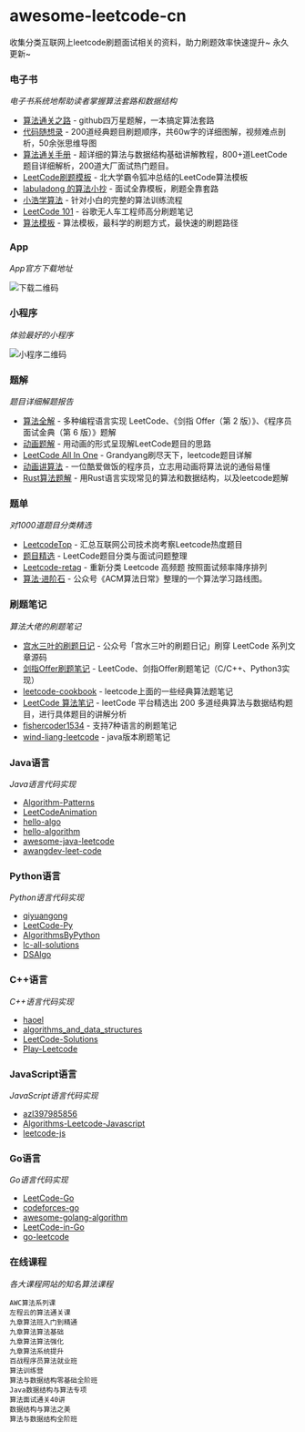 # awesome-leetcode-cn

收集分类互联网上leetcode刷题面试相关的资料，助力刷题效率快速提升~ 永久更新~

### 电子书

_电子书系统地帮助读者掌握算法套路和数据结构_

- [算法通关之路](https://github.com/azl397985856/leetcode) - github四万星题解，一本搞定算法套路
- [代码随想录](https://github.com/youngyangyang04/leetcode-master) - 200道经典题目刷题顺序，共60w字的详细图解，视频难点剖析，50余张思维导图
- [算法通关手册](https://github.com/itcharge/LeetCode-Py) - 超详细的算法与数据结构基础讲解教程，800+道LeetCode 题目详细解析，200道大厂面试热门题目。
- [LeetCode刷题模板](https://github.com/ninechapter-algorithm/leetcode-linghu-templete) - 北大学霸令狐冲总结的LeetCode算法模板
- [labuladong 的算法小抄](https://github.com/labuladong/fucking-algorithm) - 面试全靠模板，刷题全靠套路
- [小浩学算法](https://github.com/geekxh/hello-algorithm) - 针对小白的完整的算法训练流程
- [LeetCode 101](https://github.com/changgyhub/leetcode_101) - 谷歌无人车工程师高分刷题笔记
- [算法模板](https://github.com/greyireland/algorithm-pattern) - 算法模板，最科学的刷题方式，最快速的刷题路径

### App

_App官方下载地址_

![下载二维码](https://pic.ziyuan.wang/user/guest/2024/04/2024-04-10_16-00_f844e568d0c18.png)

### 小程序

_体验最好的小程序_

![小程序二维码](https://zdsfiles.oss-cn-beijing.aliyuncs.com/%E6%89%AB%E7%A0%81_%E6%90%9C%E7%B4%A2%E8%81%94%E5%90%88%E4%BC%A0%E6%92%AD%E6%A0%B7%E5%BC%8F-%E6%A0%87%E5%87%86%E8%89%B2%E7%89%881.png)


### 题解

_题目详细解题报告_

- [算法全解](https://github.com/doocs/leetcode) - 多种编程语言实现 LeetCode、《剑指 Offer（第 2 版）》、《程序员面试金典（第 6 版）》题解
- [动画题解](https://github.com/MisterBooo/LeetCodeAnimation) - 用动画的形式呈现解LeetCode题目的思路
- [LeetCode All In One](https://github.com/grandyang/leetcode) - Grandyang刷尽天下，leetcode题目详解
- [动画讲算法](https://github.com/chefyuan/algorithm-base) - 一位酷爱做饭的程序员，立志用动画将算法说的通俗易懂
- [Rust算法题解](https://github.com/rustcn-org/rust-algos) - 用Rust语言实现常见的算法和数据结构，以及leetcode题解


### 题单

_对1000道题目分类精选_

- [LeetcodeTop](https://github.com/afatcoder/LeetcodeTop) - 汇总互联网公司技术岗考察Leetcode热度题目
- [题目精选](https://github.com/yuanguangxin/LeetCode) - LeetCode题目分类与面试问题整理
- [Leetcode-retag](https://github.com/resumejob/Leetcode-retag) - 重新分类 Leetcode 高频题 按照面试频率降序排列
- [算法·进阶石](https://github.com/acm-clan/algorithm-stone)  - 公众号《ACM算法日常》整理的一个算法学习路线图。


### 刷题笔记

_算法大佬的刷题笔记_

- [宫水三叶的刷题日记](https://github.com/SharingSource/LogicStack-LeetCode) - 公众号「宫水三叶的刷题日记」刷穿 LeetCode 系列文章源码
- [剑指Offer刷题笔记](https://github.com/Jack-Cherish/LeetCode) - LeetCode、剑指Offer刷题笔记（C/C++、Python3实现）
- [leetcode-cookbook](https://github.com/gaowenxin95/leetcode-cookbook) - leetcode上面的一些经典算法题笔记
- [LeetCode 算法笔记](https://github.com/datawhalechina/leetcode-notes) - leetCode 平台精选出 200 多道经典算法与数据结构题目，进行具体题目的讲解分析
- [fishercoder1534](https://github.com/fishercoder1534/Leetcode) - 支持7种语言的刷题笔记
- [wind-liang-leetcode](https://github.com/wind-liang/leetcode/) - java版本刷题笔记


### Java语言

_Java语言代码实现_

- [Algorithm-Patterns](https://github.com/zdong1995/Algorithm-Patterns)
- [LeetCodeAnimation](https://github.com/MisterBooo/LeetCodeAnimation)
- [hello-algo](https://github.com/krahets/hello-algo)
- [hello-algorithm](https://github.com/geekxh/hello-algorithm)
- [awesome-java-leetcode](https://github.com/Blankj/awesome-java-leetcode)
- [awangdev-leet-code](https://github.com/awangdev/leet-code)


### Python语言

_Python语言代码实现_

- [qiyuangong](https://github.com/qiyuangong/leetcode)
- [LeetCode-Py](https://github.com/itcharge/LeetCode-Py)
- [AlgorithmsByPython](https://github.com/Jack-Lee-Hiter/AlgorithmsByPython)
- [lc-all-solutions](https://github.com/csujedihy/lc-all-solutions)
- [DSAlgo](https://github.com/SamirPaulb/DSAlgo)


### C++语言

_C++语言代码实现_

- [haoel](https://github.com/haoel/leetcode)
- [algorithms_and_data_structures](https://github.com/mandliya/algorithms_and_data_structures)
- [LeetCode-Solutions](https://github.com/kamyu104/LeetCode-Solutions)
- [Play-Leetcode](https://github.com/liuyubobobo/Play-Leetcode)


### JavaScript语言

_JavaScript语言代码实现_

- [azl397985856](https://github.com/azl397985856/leetcode)
- [Algorithms-Leetcode-Javascript](https://github.com/ignacio-chiazzo/Algorithms-Leetcode-Javascript)
- [leetcode-js](https://github.com/everthis/leetcode-js)


### Go语言

_Go语言代码实现_

- [LeetCode-Go](https://github.com/halfrost/LeetCode-Go)
- [codeforces-go](https://github.com/EndlessCheng/codeforces-go)
- [awesome-golang-algorithm](https://github.com/6boris/awesome-golang-algorithm)
- [LeetCode-in-Go](https://github.com/aQuaYi/LeetCode-in-Go)
- [go-leetcode](https://github.com/austingebauer/go-leetcode)

### 在线课程

_各大课程网站的知名算法课程_

    AWC算法系列课
    左程云的算法通关课
    九章算法班入门到精通
    九章算法算法基础
    九章算法算法强化
    九章算法系统提升
    百战程序员算法就业班
    算法训练营
    算法与数据结构零基础全阶班
    Java数据结构与算法专项
    算法面试通关40讲
    数据结构与算法之美
    算法与数据结构全阶班


